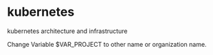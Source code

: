 # kubernetes
kubernetes architecture and infrastructure 

Change Variable $VAR_PROJECT to other name or organization name.
